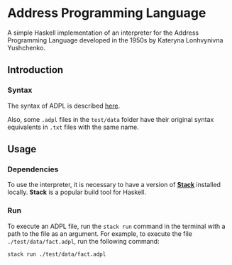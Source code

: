 # Address Programming Language

A simple Haskell implementation of an interpreter for the Address Programming Language developed in the 1950s by Kateryna Lonhvynivna Yushchenko.

## Introduction

### Syntax

The syntax of ADPL is described [here](docs/syntax.md).

Also, some `.adpl` files in the `test/data` folder 
have their original syntax equivalents in `.txt` files with the same name.

## Usage

### Dependencies

To use the interpreter, it is necessary to have a version of
**[Stack](https://docs.haskellstack.org/en/stable/)** installed locally.
**Stack** is a popular build tool for Haskell.

### Run

To execute an ADPL file, run the ``stack run`` command in the terminal with a path to the file as an argument.
For example, to execute the file `./test/data/fact.adpl`, run the following command:

```shell
stack run ./test/data/fact.adpl
```